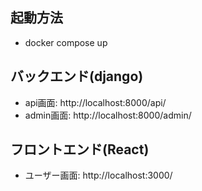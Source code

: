 ## 起動方法
- docker compose up

## バックエンド(django)
- api画面: http://localhost:8000/api/
- admin画面: http://localhost:8000/admin/

## フロントエンド(React)
- ユーザー画面: http://localhost:3000/